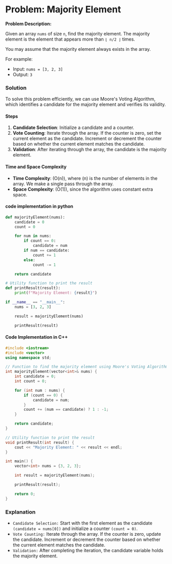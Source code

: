 # Problem: Majority Element

**Problem Description:**

Given an array `nums` of size `n`, find the majority element. The majority element is the element that appears more than `⌊ n/2 ⌋` times.

You may assume that the majority element always exists in the array.

For example:

- Input: `nums = [3, 2, 3]`
- Output: `3`

### Solution

To solve this problem efficiently, we can use Moore's Voting Algorithm, which identifies a candidate for the majority element and verifies its validity.

#### Steps

1. **Candidate Selection**: Initialize a candidate and a counter.
2. **Vote Counting**: Iterate through the array. If the counter is zero, set the current element as the candidate. Increment or decrement the counter based on whether the current element matches the candidate.
3. **Validation**: After iterating through the array, the candidate is the majority element.

#### Time and Space Complexity

- **Time Complexity**: \(O(n)\), where \(n\) is the number of elements in the array. We make a single pass through the array.
- **Space Complexity**: \(O(1)\), since the algorithm uses constant extra space.

#### code implementation in python

```python
def majorityElement(nums):
    candidate = 0
    count = 0

    for num in nums:
        if count == 0:
            candidate = num
        if num == candidate:
            count += 1 
        else:
            count -= 1

    return candidate

# Utility function to print the result
def printResult(result):
    print(f"Majority Element: {result}")

if __name__ == "__main__":
    nums = [3, 2, 3]

    result = majorityElement(nums)

    printResult(result)

```

#### Code Implementation in C++

```cpp
#include <iostream>
#include <vector>
using namespace std;

// Function to find the majority element using Moore's Voting Algorithm
int majorityElement(vector<int>& nums) {
    int candidate = 0;
    int count = 0;

    for (int num : nums) {
        if (count == 0) {
            candidate = num;
        }
        count += (num == candidate) ? 1 : -1;
    }

    return candidate;
}

// Utility function to print the result
void printResult(int result) {
    cout << "Majority Element: " << result << endl;
}

int main() {
    vector<int> nums = {3, 2, 3};

    int result = majorityElement(nums);

    printResult(result);

    return 0;
}
```

### Explanation

- `Candidate Selection:` Start with the first element as the candidate `(candidate = nums[0])` and initialize a counter `(count = 0)`.
- `Vote Counting:` Iterate through the array. If the counter is zero, update the candidate. Increment or decrement the counter based on whether the current element matches the candidate.
- `Validation:` After completing the iteration, the candidate variable holds the majority element.
